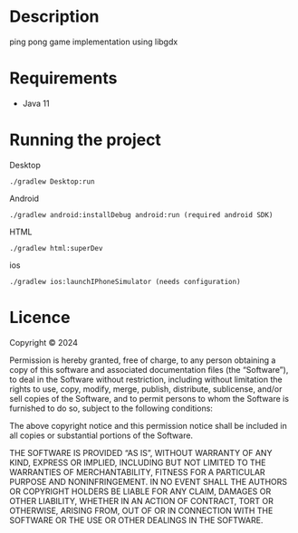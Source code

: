 # Description

ping pong game implementation using libgdx

# Requirements 

- Java 11

# Running the project

Desktop

    ./gradlew Desktop:run

Android

    ./gradlew android:installDebug android:run (required android SDK)

HTML

    ./gradlew html:superDev

ios

    ./gradlew ios:launchIPhoneSimulator (needs configuration)


# Licence

Copyright © 2024 <cinnamon17>

Permission is hereby granted, free of charge, to any person obtaining a copy of this software and associated documentation files (the “Software”), to deal in the Software without restriction, including without limitation the rights to use, copy, modify, merge, publish, distribute, sublicense, and/or sell copies of the Software, and to permit persons to whom the Software is furnished to do so, subject to the following conditions:

The above copyright notice and this permission notice shall be included in all copies or substantial portions of the Software.

THE SOFTWARE IS PROVIDED “AS IS”, WITHOUT WARRANTY OF ANY KIND, EXPRESS OR IMPLIED, INCLUDING BUT NOT LIMITED TO THE WARRANTIES OF MERCHANTABILITY, FITNESS FOR A PARTICULAR PURPOSE AND NONINFRINGEMENT. IN NO EVENT SHALL THE AUTHORS OR COPYRIGHT HOLDERS BE LIABLE FOR ANY CLAIM, DAMAGES OR OTHER LIABILITY, WHETHER IN AN ACTION OF CONTRACT, TORT OR OTHERWISE, ARISING FROM, OUT OF OR IN CONNECTION WITH THE SOFTWARE OR THE USE OR OTHER DEALINGS IN THE SOFTWARE.
